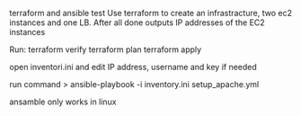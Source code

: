 terraform and ansible test
Use terraform to create an infrastracture, two ec2 instances and one LB. After all done outputs IP addresses of the EC2 instances

Run: terraform verify terraform plan terraform apply

open inventori.ini and edit IP address, username and key if needed

run command > ansible-playbook -i inventory.ini setup_apache.yml

ansamble only works in linux
